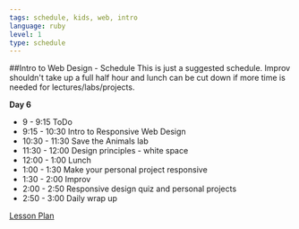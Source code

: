 ```yaml
---
tags: schedule, kids, web, intro
language: ruby
level: 1
type: schedule
---
```


##Intro to Web Design - Schedule
This is just a suggested schedule. Improv shouldn't take up a full half hour and lunch can be cut down if more time is needed for lectures/labs/projects.

**Day 6**
+ 9 - 9:15 ToDo
+ 9:15 - 10:30 Intro to Responsive Web Design
+ 10:30 - 11:30 Save the Animals lab
+ 11:30 - 12:00 Design principles - white space
+ 12:00 - 1:00 Lunch
+ 1:00 - 1:30 Make your personal project responsive
+ 1:30 - 2:00 Improv
+ 2:00 - 2:50 Responsive design quiz and personal projects
+ 2:50 - 3:00 Daily wrap up

[Lesson Plan](https://docs.google.com/a/flatironschool.com/document/d/1NvScUBoZvNxEIVM44kBW4dqZn4eXvKFQzRqhlJpa4j4/edit)
